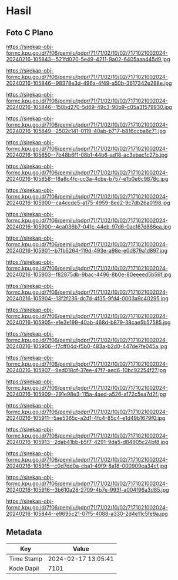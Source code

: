 # Hasil

## Foto C Plano

https://sirekap-obj-formc.kpu.go.id/7f06/pemilu/pdpr/71/71/02/10/02/7171021002024-20240216-105843--521fd020-5e49-4211-9a02-6405aaa445d9.jpg

https://sirekap-obj-formc.kpu.go.id/7f06/pemilu/pdpr/71/71/02/10/02/7171021002024-20240216-105846--98378e3d-496a-4f49-a50b-3617342e288e.jpg

https://sirekap-obj-formc.kpu.go.id/7f06/pemilu/pdpr/71/71/02/10/02/7171021002024-20240216-105846--150bd270-5d69-49c3-90b9-c05a31579930.jpg

https://sirekap-obj-formc.kpu.go.id/7f06/pemilu/pdpr/71/71/02/10/02/7171021002024-20240216-105849--2502c141-0119-40ab-b717-b816ccba6c71.jpg

https://sirekap-obj-formc.kpu.go.id/7f06/pemilu/pdpr/71/71/02/10/02/7171021002024-20240216-105850--7b48b6f1-08b1-44b6-ad18-ac3ebac1c27b.jpg

https://sirekap-obj-formc.kpu.go.id/7f06/pemilu/pdpr/71/71/02/10/02/7171021002024-20240216-105858--f8a8c4fc-cc3a-4cbe-b757-e1b0e6c9878c.jpg

https://sirekap-obj-formc.kpu.go.id/7f06/pemilu/pdpr/71/71/02/10/02/7171021002024-20240216-105900--ca4ccde5-a175-4959-8ee2-9c7db26a0198.jpg

https://sirekap-obj-formc.kpu.go.id/7f06/pemilu/pdpr/71/71/02/10/02/7171021002024-20240216-105900--4ca036b7-041c-44eb-97d6-0ae167d866ea.jpg

https://sirekap-obj-formc.kpu.go.id/7f06/pemilu/pdpr/71/71/02/10/02/7171021002024-20240216-105901--b7fb5264-119d-493e-a98e-e0d879a1d897.jpg

https://sirekap-obj-formc.kpu.go.id/7f06/pemilu/pdpr/71/71/02/10/02/7171021002024-20240216-105903--f82875db-9bac-4496-8b0e-80eeeed5b56f.jpg

https://sirekap-obj-formc.kpu.go.id/7f06/pemilu/pdpr/71/71/02/10/02/7171021002024-20240216-105904--13f2f236-dc7d-4f35-9fd4-0003a9c40295.jpg

https://sirekap-obj-formc.kpu.go.id/7f06/pemilu/pdpr/71/71/02/10/02/7171021002024-20240216-105905--e1e3e199-40ab-468d-b879-38cae5b57585.jpg

https://sirekap-obj-formc.kpu.go.id/7f06/pemilu/pdpr/71/71/02/10/02/7171021002024-20240216-105906--f7cff04d-f5b0-483a-b2d0-447de7fe045a.jpg

https://sirekap-obj-formc.kpu.go.id/7f06/pemilu/pdpr/71/71/02/10/02/7171021002024-20240216-105907--9ed018cf-37ee-47f7-aed6-10bc92254f27.jpg

https://sirekap-obj-formc.kpu.go.id/7f06/pemilu/pdpr/71/71/02/10/02/7171021002024-20240216-105909--291e98e3-115a-4aed-a526-a172c5ea7d2f.jpg

https://sirekap-obj-formc.kpu.go.id/7f06/pemilu/pdpr/71/71/02/10/02/7171021002024-20240216-105911--5ae5365c-a2d1-4fc4-85c4-e1d49b1679f0.jpg

https://sirekap-obj-formc.kpu.go.id/7f06/pemilu/pdpr/71/71/02/10/02/7171021002024-20240216-105913--2dab41bb-b5f7-4291-9da5-d84905c24bf8.jpg

https://sirekap-obj-formc.kpu.go.id/7f06/pemilu/pdpr/71/71/02/10/02/7171021002024-20240216-105915--c0d7dd0a-cba1-49f9-8a18-000909ea34cf.jpg

https://sirekap-obj-formc.kpu.go.id/7f06/pemilu/pdpr/71/71/02/10/02/7171021002024-20240216-105916--3b610a28-2709-4b7e-993f-a004f96a3d85.jpg

https://sirekap-obj-formc.kpu.go.id/7f06/pemilu/pdpr/71/71/02/10/02/7171021002024-20240216-105844--e9695c21-07f5-4088-a330-2d4e11c5fe9a.jpg


## Metadata

| Key        | Value               |
| ---------- | ------------------- |
| Time Stamp | 2024-02-17 13:05:41 |
| Kode Dapil | 7101                |



